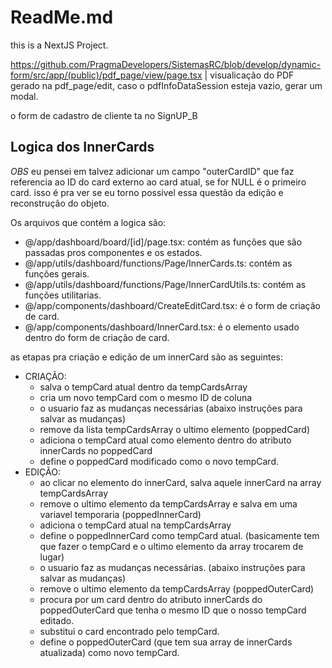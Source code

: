 # ReadMe.md

this is a NextJS Project.

https://github.com/PragmaDevelopers/SistemasRC/blob/develop/dynamic-form/src/app/(public)/pdf_page/view/page.tsx | visualicação do PDF gerado na pdf_page/edit, caso o pdfInfoDataSession esteja vazio, gerar um modal.

o form de cadastro de cliente ta no SignUP_B


## Logica dos InnerCards

*OBS* eu pensei em talvez adicionar um campo "outerCardID" que faz referencia ao ID do card externo ao card atual, se for NULL é o primeiro card.
isso é pra ver se eu torno possivel essa questão da edição e reconstrução do objeto.

Os arquivos que contém a logica são:
- @/app/dashboard/board/[id]/page.tsx: contém as funções que são passadas pros componentes e os estados.
- @/app/utils/dashboard/functions/Page/InnerCards.ts: contém as funções gerais. 
- @/app/utils/dashboard/functions/Page/InnerCardUtils.ts: contém as funções utilitarias. 
- @/app/components/dashboard/CreateEditCard.tsx: é o form de criação de card. 
- @/app/components/dashboard/InnerCard.tsx: é o elemento usado dentro do form de criação de card. 

as etapas pra criação e edição de um innerCard são as seguintes:
- CRIAÇÃO:
  - salva o tempCard atual dentro da tempCardsArray
  - cria um novo tempCard com o mesmo ID de coluna
  - o usuario faz as mudanças necessárias (abaixo instruções para salvar as mudanças)
  - remove da lista tempCardsArray o ultimo elemento (poppedCard)
  - adiciona o tempCard atual como elemento dentro do atributo innerCards no poppedCard
  - define o poppedCard modificado como o novo tempCard.
- EDIÇÃO:
  - ao clicar no elemento do innerCard, salva aquele innerCard na array tempCardsArray
  - remove o ultimo elemento da tempCardsArray e salva em uma variavel temporaria (poppedInnerCard)
  - adiciona o tempCard atual na tempCardsArray
  - define o poppedInnerCard como tempCard atual. (basicamente tem que fazer o tempCard e o ultimo elemento da array trocarem de lugar)
  - o usuario faz as mudanças necessárias. (abaixo instruções para salvar as mudanças)
  - remove o ultimo elemento da tempCardsArray (poppedOuterCard)
  - procura por um card dentro do atributo innerCards do poppedOuterCard que tenha o mesmo ID que o nosso tempCard editado.
  - substitui o card encontrado pelo tempCard.
  - define o poppedOuterCard (que tem sua array de innerCards atualizada) como novo tempCard.


